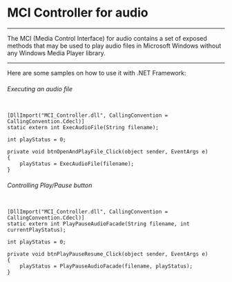 # MCI Controller for audio

---

The MCI (Media Control Interface) for audio contains a set of exposed methods
that may be used to play audio files in Microsoft Windows without any Windows Media Player
library.

---

Here are some samples on how to use it with .NET Framework:


###### Executing an audio file
```

[DllImport("MCI_Controller.dll", CallingConvention = CallingConvention.Cdecl)]
static extern int ExecAudioFile(String filename);

int playStatus = 0;

private void btnOpenAndPlayFile_Click(object sender, EventArgs e)
{
	playStatus = ExecAudioFile(filename);
}

```


###### Controlling Play/Pause button

```

[DllImport("MCI_Controller.dll", CallingConvention = CallingConvention.Cdecl)]
static extern int PlayPauseAudioFacade(String filename, int currentPlayStatus);

int playStatus = 0;

private void btnPlayPauseResume_Click(object sender, EventArgs e)
{
	playStatus = PlayPauseAudioFacade(filename, playStatus);
}

```